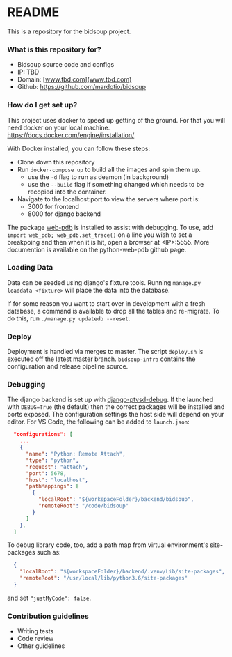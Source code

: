 # README #

This is a repository for the bidsoup project.

### What is this repository for? ###

* Bidsoup source code and configs
* IP: TBD
* Domain: [www.tbd.com](www.tbd.com)
* Github: https://github.com/mardotio/bidsoup

### How do I get set up? ###
This project uses docker to speed up getting of the ground. For that you will need docker on your local machine. https://docs.docker.com/engine/installation/

With Docker installed, you can follow these steps:

* Clone down this repository
* Run `docker-compose up` to build all the images and spin them up.
  * use the `-d` flag to run as deamon (in background)
  * use the `--build` flag if something changed which needs to be recopied into the container.
* Navigate to the localhost:port to view the servers where port is:
  * 3000 for frontend
  * 8000 for django backend

The package [web-pdb](https://github.com/romanvm/python-web-pdb) is installed to assist with debugging. To use, add `import web_pdb; web_pdb.set_trace()` on a line you wish to set a breakpoing and then when it is hit, open a browser at \<IP>:5555. More documention is available on the python-web-pdb github page.

### Loading Data ###
Data can be seeded using django's fixture tools. Running `manage.py loaddata <fixture>` will place the data into the database.

If for some reason you want to start over in development with a fresh database, a command is available to drop all the tables and re-migrate. To do this, run `./manage.py updatedb --reset`.

### Deploy ###
Deployment is handled via merges to master. The script `deploy.sh` is executed off the latest master branch. `bidsoup-infra` contains the configuration and release pipeline source.

### Debugging ###
The django backend is set up with [django-ptvsd-debug](https://github.com/scottbarkman/django-ptvsd-debug). If the launched with `DEBUG=True` (the default) then the correct packages will be installed and ports exposed. The configuration settings the host side will depend on your editor. For VS Code, the following can be added to `launch.json`:

```json
  "configurations": [
    ...
    {
      "name": "Python: Remote Attach",
      "type": "python",
      "request": "attach",
      "port": 5678,
      "host": "localhost",
      "pathMappings": [
        {
          "localRoot": "${workspaceFolder}/backend/bidsoup",
          "remoteRoot": "/code/bidsoup"
        }
      ]
    },
  ]
```

To debug library code, too, add a path map from virtual environment's site-packages such as:

```json
  {
    "localRoot": "${workspaceFolder}/backend/.venv/Lib/site-packages",
    "remoteRoot": "/usr/local/lib/python3.6/site-packages"
  }
```
and set `"justMyCode": false`.


### Contribution guidelines ###

* Writing tests
* Code review
* Other guidelines
